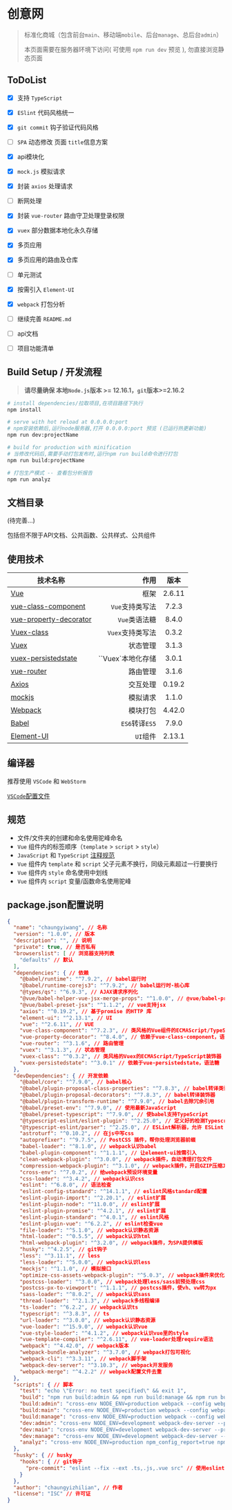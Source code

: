 # 创意网

> 标准化商城（包含前台`main`、移动端`mobile`、后台`manage`、总后台`admin`）
>
> 本页面需要在服务器环境下访问( 可使用 `npm run dev` 预览 ), 勿直接浏览静态页面



## **ToDoList**

- [x] 支持 `TypeScript`
- [x] `ESlint` 代码风格统一
- [x] `git commit` 钩子验证代码风格
- [ ] `SPA` 动态修改 页面 `title`信息方案
- [x] api模块化
- [x] `mock.js` 模拟请求
- [x] 封装 `axios` 处理请求
- [ ] 断网处理
- [x] 封装 `vue-router` 路由守卫处理登录权限
- [x] `vuex` 部分数据本地化永久存储
- [x] 多页应用
- [x] 多页应用的路由及仓库
- [ ] 单元测试
- [x] 按需引入 `Element-UI`
- [x] `webpack` 打包分析
- [ ] 继续完善 `README.md`
- [ ] api文档
- [ ] 项目功能清单



## Build Setup / 开发流程

> **请尽量确保 本地`Node.js`版本 >= 12.16.1，`git`版本>=2.16.2**

``` bash
# install dependencies/拉取项目,在项目路径下执行
npm install

# serve with hot reload at 0.0.0.0:port
# npm安装依赖后,运行node服务器,打开 0.0.0.0:port 预览 (已运行热更新功能)
npm run dev:projectName

# build for production with minification
# 当修改代码后,需要手动打包发布时,运行npm run build命令进行打包
npm run build:projectName

# 打包生产模式 -- 查看包分析报告
npm run analyz
```



## 文档目录

(待完善...)

包括但不限于API文档、公共函数、公共样式、公共组件



## 使用技术

| 技术名称                                                     |              作用 |  版本  |
| ------------------------------------------------------------ | ----------------: | :----: |
| [Vue](http://cn.vuejs.org/)                                  |              框架 | 2.6.11 |
| [vue-class-component](https://class-component.vuejs.org)     |   `Vue`支持类写法 | 7.2.3  |
| [vue-property-decorator](https://github.com/kaorun343/vue-property-decorator) |     `Vue`类语法糖 | 8.4.0  |
| [Vuex-class](https://github.com/ktsn/vuex-class)             |  `Vuex`支持类写法 | 0.3.2  |
| [Vuex](https://vuex.vuejs.org/zh-cn/)                        |          状态管理 | 3.1.3  |
| [vuex-persistedstate](https://www.npmjs.com/package/vuex-persistedstate) | ``Vuex`本地化存储 | 3.0.1  |
| [vue-router](http://router.vuejs.org/zh-cn/)                 |          路由管理 | 3.1.6  |
| [Axios](https://github.com/mzabriskie/axios)                 |          交互处理 | 0.19.2 |
| [mockjs](http://mockjs.com/)                                 |          模拟请求 | 1.1.0  |
| [Webpack](http://webpack.github.io/)                         |          模块打包 | 4.42.0 |
| [Babel](http://babeljs.cn/)                                  |    `ES6`转译`ES5` | 7.9.0  |
| [Element-UI](https://element.eleme.cn/#/)                    |          `UI`组件 | 2.13.1 |




## 编译器

推荐使用 `VSCode` 和 `WebStorm`

[`VSCode`配置文件](./.vscode/settings.json)



## 规范

- 文件/文件夹的创建和命名使用驼峰命名
- `Vue` 组件内的标签顺序（`template` > `script` > `style`）
- `JavaScript` 和 `TypeScript` [注释规范](https://jsdoc.app/tags-param.html)
- `Vue`  组件内 `template` 和 `script`  父子元素不换行，同级元素超过一行要换行
- `Vue`  组件内  `style` 命名使用中划线
- `Vue`  组件内  `script` 变量/函数命名使用驼峰



## package.json配置说明

```json
{
  "name": "chaungyiwang", // 名称
  "version": "1.0.0", // 版本
  "description": "", // 说明
  "private": true, // 是否私有
  "browserslist": [ // 浏览器支持列表
    "defaults" // 默认
  ],
  "dependencies": { // 依赖
    "@babel/runtime": "^7.9.2", // babel运行时
    "@babel/runtime-corejs3": "^7.9.2", // babel运行时-核心库
    "@types/qs": "^6.9.3", // AJAX请求序列化
    "@vue/babel-helper-vue-jsx-merge-props": "^1.0.0", // @vue/babel-preset-jsx内部使用
    "@vue/babel-preset-jsx": "^1.1.2", // vue支持jsx
    "axios": "^0.19.2", // 基于promise 的HTTP 库
    "element-ui": "^2.13.1", // UI
    "vue": "^2.6.11", // VUE
    "vue-class-component": "^7.2.3", // 类风格的Vue组件的ECMAScript/TypeScript装饰器
    "vue-property-decorator": "^8.4.0", // 依赖于vue-class-component，语法糖
    "vue-router": "^3.1.6", // 路由管理
    "vuex": "^3.1.3", // 状态管理
    "vuex-class": "^0.3.2", // 类风格的Vuex的ECMAScript/TypeScript装饰器
    "vuex-persistedstate": "^3.0.1" // 依赖于vue-persistedstate，语法糖
  },
  "devDependencies": { // 开发依赖
    "@babel/core": "^7.9.0", // babel核心
    "@babel/plugin-proposal-class-properties": "^7.8.3", // babel转译类语法=>赋值表达式
    "@babel/plugin-proposal-decorators": "^7.8.3", // babel转译装饰器
    "@babel/plugin-transform-runtime": "^7.9.0", // babel去除冗余引用
    "@babel/preset-env": "^7.9.0", // 使用最新JavaScript
    "@babel/preset-typescript": "^7.9.0", // 使babel支持TypeScript
    "@typescript-eslint/eslint-plugin": "^2.25.0", // 定义好的检测Typescript代码的规范
    "@typescript-eslint/parser": "^2.25.0", // ESLint解析器，允许 ESLint 解析 TypeScript
    "astroturf": "^0.10.2", // 在js中写css
    "autoprefixer": "^9.7.5", // PostCSS 插件，帮你处理浏览器前缀
    "babel-loader": "^8.1.0", // webpack认识babel
    "babel-plugin-component": "^1.1.1", // 让element-ui按需引入
    "clean-webpack-plugin": "^3.0.0", // webpack插件，自动清理打包文件
    "compression-webpack-plugin": "^3.1.0", // webpack插件，开启GZIP压缩JS\CSS
    "cross-env": "^7.0.2", // 给webpack预设环境变量
    "css-loader": "^3.4.2", // webpack认识css
    "eslint": "^6.8.0", // 语法检查
    "eslint-config-standard": "^14.1.1", // eslint风格standard配置
    "eslint-plugin-import": "^2.20.1", // eslint扩展
    "eslint-plugin-node": "^11.0.0", // eslint扩展
    "eslint-plugin-promise": "^4.2.1", // eslint扩展
    "eslint-plugin-standard": "^4.0.1", // eslint风格
    "eslint-plugin-vue": "^6.2.2", // eslint检查vue
    "file-loader": "^5.1.0", // webpack认识静态资源
    "html-loader": "^0.5.5", // webpack认识html
    "html-webpack-plugin": "^3.2.0", // webpack插件，为SPA提供模板
    "husky": "^4.2.5", // git钩子
    "less": "^3.11.1", // less
    "less-loader": "^5.0.0", // webpack认识less
    "mockjs": "^1.1.0", // 模拟接口
    "optimize-css-assets-webpack-plugin": "^5.0.3", // webpack插件来优化最小化 CSS 资源
    "postcss-loader": "^3.0.0", // webpack处理less/sass前预处理css
    "postcss-px-to-viewport": "^1.1.1", // postcss插件，使vh、vw转为px
    "sass-loader": "^8.0.2", // webpack认识sass
    "thread-loader": "^2.1.3", // webpack多线程编译
    "ts-loader": "^6.2.2", // webpack认识ts
    "typescript": "^3.8.3", // ts
    "url-loader": "^3.0.0", // webpack认识静态资源
    "vue-loader": "^15.9.0", // webpack认识vue
    "vue-style-loader": "^4.1.2", // webpack认识vue里的style
    "vue-template-compiler": "^2.6.11", // vue-loader处理require语法
    "webpack": "^4.42.0", // webpack版本
    "webpack-bundle-analyzer": "^3.7.0", // webpack打包可视化
    "webpack-cli": "^3.3.11", // webpack脚手架
    "webpack-dev-server": "^3.10.3", // webpack开发服务
    "webpack-merge": "^4.2.2" // webpack配置文件去重
  },
  "scripts": { // 脚本
    "test": "echo \"Error: no test specified\" && exit 1",
    "build": "npm run build:admin && npm run build:manage && npm run build:main",
    "build:admin": "cross-env NODE_ENV=production webpack --config webpack.prod.js",
    "build:main": "cross-env NODE_ENV=production webpack --config webpack.prod.js",
    "build:manage": "cross-env NODE_ENV=production webpack --config webpack.prod.js",
    "dev:admin": "cross-env NODE_ENV=development webpack-dev-server --progress --config webpack.dev.js",
    "dev:main": "cross-env NODE_ENV=development webpack-dev-server --progress --config webpack.dev.js",
    "dev:manage": "cross-env NODE_ENV=development webpack-dev-server --progress --config webpack.dev.js",
    "analyz": "cross-env NODE_ENV=production npm_config_report=true npm run build"
  },
  "husky": { // husky
    "hooks": { // git钩子
      "pre-commit": "eslint --fix --ext .ts,.js,.vue src" // 使用eslint检查并修复代码
    }
  },
  "author": "chaungyizhilian", // 作者
  "license": "ISC" // 许可证
}
```

